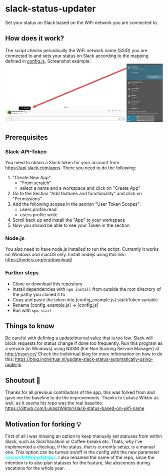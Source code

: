# slack-status-updater
Set your status on Slack based on the WiFi network you are connected to.

## How does it work?

The script checks periodically the WiFi network name (SSID) you are connected to and sets your status on Slack according to the mapping defined in [config.js](./config.js).
Screenshot example: ![Wifi based slack status change screenshot](https://raw.githubusercontent.com/Indivirtual/wifi-based-slack-status/master/docs/set-slack-status-based-on-wifi.png "Wifi based slack status change screenshot")

## Prerequisites

### Slack-API-Token
You need to obtain a Slack token for your account from https://api.slack.com/apps.
There you need to do the following:
1. "Create New App"
    - "From scratch"
    - select a name and a workspace and click on "Create App"
2. Go to the Section "Add features and functionality" and click on "Permissions"
3. Add the following scopes in the section "User Token Scopes":
    - users.profile.read
    - users.profile.write
4. Scroll back up and install the "App" to your workspace
5. Now you should be able to see your Token in the section

### Node.js
You also need to have node.js installed to run the script. Currently it works on Windows and macOS only.
Install nodejs using this link: https://nodejs.org/en/download/

### Further steps
- Clone or download this repository
- Install dependencies with `npm install` from outside the root directory of the pathy you cloned it to
- Copy and paste the token into [config_example.js] slackToken variable
- Rename [config_example.js] -> [config.js]
- Run with `npm start`

## Things to know
Be careful with defining a updateInterval value that is too low. Slack will block requests for status change if done too frequently.
Run this program as a service (in Windows) using NSSM (the Non Sucking Service Manager) at http://nssm.cc/
Check the Indivirtual blog for more information on how to do this: https://blog.indivirtual.nl/update-slack-status-automatically-using-node-js

## Shoutout 📢
Thanks for all previous contributors of the app, this was forked from and gave me the baseline to do the improvements.
Thanks to Lukasz Wiktor as well, as it seems his repo was the real baseline:
https://github.com/LukaszWiktor/slack-status-based-on-wifi-name
## Motivation for forking 💡
First of all i was missing an option to keep manually set statuses from within Slack, such as Sick/Vacation or Coffee-breaks etc.
Thats, why i've implemented a checkup, if the status, that is currently setup, is a manual one. This option can be turned on/off in the config with the new parameter 
<span style="color:cyan">**_overwriteManualStatus_**</span>.
I also renamed the name of the repo, since the intention is to also plan statuses for the fuuture, like abscences during  vacations for the whole year.


